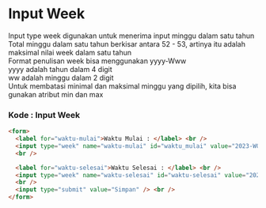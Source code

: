 # Input Week

Input type week digunakan untuk menerima input minggu dalam satu tahun <br>
Total minggu dalam satu tahun berkisar antara 52 - 53, artinya itu adalah maksimal nilai week dalam satu tahun <br>
Format penulisan week bisa menggunakan yyyy-Www <br>
yyyy adalah tahun dalam 4 digit <br>
ww adalah minggu dalam 2 digit <br>
Untuk membatasi minimal dan maksimal minggu yang dipilih, kita bisa gunakan atribut min dan max <br>

### Kode : Input Week

```html
<form>
  <label for="waktu-mulai">Waktu Mulai : </label> <br />
  <input type="week" name="waktu-mulai" id="waktu_mulai" value="2023-W01" />
  <br />

  <label for="waktu-selesai">Waktu Selesai : </label> <br />
  <input type="week" name="waktu-selesai" id="waktu-selesai" value="2023-W52" />
  <br />
  <input type="submit" value="Simpan" /> <br />
</form>
```
